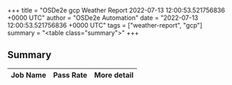 +++
title = "OSDe2e gcp Weather Report 2022-07-13 12:00:53.521756836 +0000 UTC"
author = "OSDe2e Automation"
date = "2022-07-13 12:00:53.521756836 +0000 UTC"
tags = ["weather-report", "gcp"]
summary = "<table class=\"summary\"></table>"
+++
## Summary

| Job Name | Pass Rate | More detail |
|----------|-----------|-------------|




